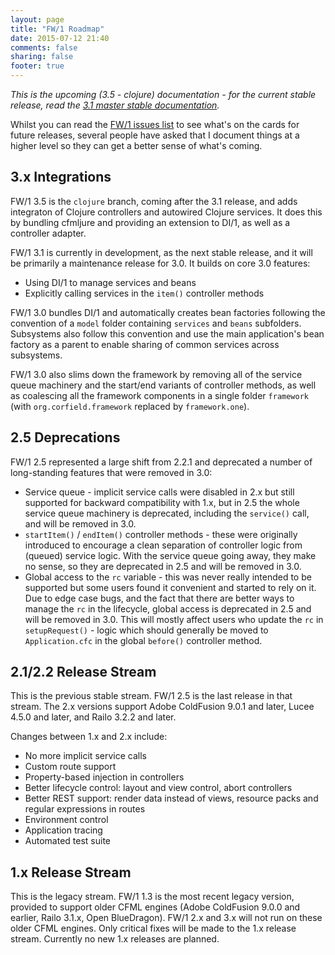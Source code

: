 ```yaml
---
layout: page
title: "FW/1 Roadmap"
date: 2015-07-12 21:40
comments: false
sharing: false
footer: true
---
```

_This is the upcoming (3.5 - clojure) documentation - for the current stable release, read the [3.1 master stable documentation](/documentation/3.1/roadmap.html)._

Whilst you can read the [FW/1 issues list](https://github.com/framework-one/fw1/issues) to see what's on the cards for future releases, several people have asked that I document things at a higher level so they can get a better sense of what's coming.

3.x Integrations
---
FW/1 3.5 is the `clojure` branch, coming after the 3.1 release, and adds integraton of Clojure controllers and autowired Clojure services. It does this by bundling cfmljure and providing an extension to DI/1, as well as a controller adapter.

FW/1 3.1 is currently in development, as the next stable release, and it will be primarily a maintenance release for 3.0. It builds on core 3.0 features:

* Using DI/1 to manage services and beans
* Explicitly calling services in the `item()` controller methods

FW/1 3.0 bundles DI/1 and automatically creates bean factories following the convention of a `model` folder containing `services` and `beans` subfolders. Subsystems also follow this convention and use the main application's bean factory as a parent to enable sharing of common services across subsystems.

FW/1 3.0 also slims down the framework by removing all of the service queue machinery and the start/end variants of controller methods, as well as coalescing all the framework components in a single folder `framework` (with `org.corfield.framework` replaced by `framework.one`).

2.5 Deprecations
---
FW/1 2.5 represented a large shift from 2.2.1 and deprecated a number of long-standing features that were removed in 3.0:

* Service queue - implicit service calls were disabled in 2.x but still supported for backward compatibility with 1.x, but in 2.5 the whole service queue machinery is deprecated, including the `service()` call, and will be removed in 3.0.
* `startItem()` / `endItem()` controller methods - these were originally introduced to encourage a clean separation of controller logic from (queued) service logic. With the service queue going away, they make no sense, so they are deprecated in 2.5 and will be removed in 3.0.
* Global access to the `rc` variable - this was never really intended to be supported but some users found it convenient and started to rely on it. Due to edge case bugs, and the fact that there are better ways to manage the `rc` in the lifecycle, global access is deprecated in 2.5 and will be removed in 3.0. This will mostly affect users who update the `rc` in `setupRequest()` - logic which should generally be moved to `Application.cfc` in the global `before()` controller method.

2.1/2.2 Release Stream
---
This is the previous stable stream. FW/1 2.5 is the last release in that stream. The 2.x versions support Adobe ColdFusion 9.0.1 and later, Lucee 4.5.0 and later, and Railo 3.2.2 and later.

Changes between 1.x and 2.x include:

* No more implicit service calls
* Custom route support
* Property-based injection in controllers
* Better lifecycle control: layout and view control, abort controllers
* Better REST support: render data instead of views, resource packs and regular expressions in routes
* Environment control
* Application tracing
* Automated test suite

1.x Release Stream
---
This is the legacy stream. FW/1 1.3 is the most recent legacy version, provided to support older CFML engines (Adobe ColdFusion 9.0.0 and earlier, Railo 3.1.x, Open BlueDragon). FW/1 2.x and 3.x will not run on these older CFML engines. Only critical fixes will be made to the 1.x release stream. Currently no new 1.x releases are planned.
